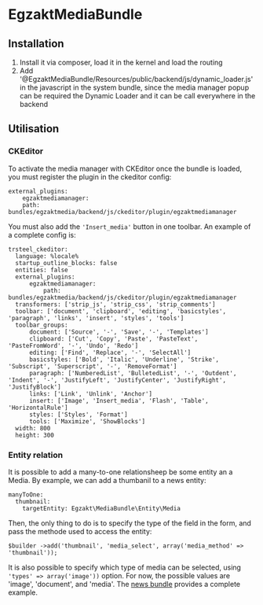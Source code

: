 EgzaktMediaBundle
=================

Installation
----------------
1. Install it via composer, load it in the kernel and load the routing
2. Add '@EgzaktMediaBundle/Resources/public/backend/js/dynamic_loader.js' in the javascript in the system bundle, since the media manager popup can be required the Dynamic Loader and it can be call everywhere in the backend

Utilisation
----------------

### CKEditor
To activate the media manager with CKEditor once the bundle is loaded, you must register the plugin in the ckeditor config:

    external_plugins:
        egzaktmediamanager:
        path: bundles/egzaktmedia/backend/js/ckeditor/plugin/egzaktmediamanager

You must also add the `'Insert_media'` button in one toolbar. 
An example of a complete config is: 

    trsteel_ckeditor:
      language: %locale%
      startup_outline_blocks: false
      entities: false
      external_plugins:
          egzaktmediamanager:
              path: bundles/egzaktmedia/backend/js/ckeditor/plugin/egzaktmediamanager
      transformers: ['strip_js', 'strip_css', 'strip_comments']
      toolbar: ['document', 'clipboard', 'editing', 'basicstyles', 'paragraph', 'links', 'insert', 'styles', 'tools']
      toolbar_groups:
          document: ['Source', '-', 'Save', '-', 'Templates']
          clipboard: ['Cut', 'Copy', 'Paste', 'PasteText', 'PasteFromWord', '-', 'Undo', 'Redo']
          editing: ['Find', 'Replace', '-', 'SelectAll']
          basicstyles: ['Bold', 'Italic', 'Underline', 'Strike', 'Subscript', 'Superscript', '-', 'RemoveFormat']
          paragraph: ['NumberedList', 'BulletedList', '-', 'Outdent', 'Indent', '-', 'JustifyLeft', 'JustifyCenter', 'JustifyRight', 'JustifyBlock']
          links: ['Link', 'Unlink', 'Anchor']
          insert: ['Image', 'Insert_media', 'Flash', 'Table', 'HorizontalRule']
          styles: ['Styles', 'Format']
          tools: ['Maximize', 'ShowBlocks']
      width: 800
      height: 300

### Entity relation
It is possible to add a many-to-one relationsheep be some entity an a Media. By example, we can add a thumbanil to a news entity:

    manyToOne:
      thumbnail:
        targetEntity: Egzakt\MediaBundle\Entity\Media
        
Then, the only thing to do is to specify the type of the field in the form, and pass the methode used to access the entity:

    $builder ->add('thumbnail', 'media_select', array('media_method' => 'thumbnail'));
    
It is also possible to specify which type of media can be selected, using `'types' => array('image'))` option. For now, the possible values are 'image', 'document', and 'media'. 
The [news bundle](https://github.com/yanickouellet/EgzaktNewsBundle/tree/media-manager) provides a complete example.
